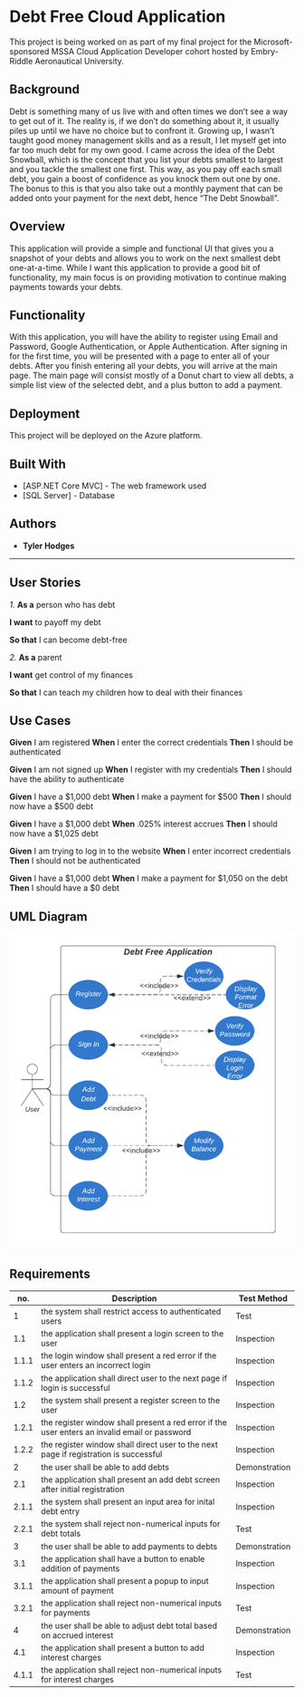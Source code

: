 # Debt Free Cloud Application

This project is being worked on as part of my final project for the Microsoft-sponsored MSSA Cloud Application Developer cohort hosted by Embry-Riddle Aeronautical University.

## Background

Debt is something many of us live with and often times we don’t see a way to get out of it. The reality is, if we don’t do something about it, it usually piles up until we have no choice but to confront it. Growing up, I wasn’t taught good money management skills and as a result, I let myself get into far too much debt for my own good. I came across the idea of the Debt Snowball, which is the concept that you list your debts smallest to largest and you tackle the smallest one first. This way, as you pay off each small debt, you gain a boost of confidence as you knock them out one by one. The bonus to this is that you also take out a monthly payment that can be added onto your payment for the next debt, hence “The Debt Snowball”. 

## Overview

This application will provide a simple and functional UI that gives you a snapshot of your debts and allows you to work on the next smallest debt one-at-a-time. While I want this application to provide a good bit of functionality, my main focus is on providing motivation to continue making payments towards your debts.

## Functionality

With this application, you will have the ability to register using Email and Password, Google Authentication, or Apple Authentication. After signing in for the first time, you will be presented with a page to enter all of your debts. After you finish entering all your debts, you will arrive at the main page. The main page will consist mostly of a Donut chart to view all debts, a simple list view of the selected debt, and a plus button to add a payment.

## Deployment

This project will be deployed on the Azure platform.

## Built With

* [ASP.NET Core MVC] - The web framework used
* [SQL Server] - Database

## Authors

* **Tyler Hodges**

--------------------------------------------------------------------------------------

## User Stories

*1.*
  __As a__ person who has debt

  __I want__ to payoff my debt

  __So that__ I can become debt-free
  
*2.*
  __As a__ parent

  __I want__ get control of my finances

  __So that__ I can teach my children how to deal with their finances

## Use Cases

__Given__ I am registered 
__When__ I enter the correct credentials
__Then__ I should be authenticated

__Given__ I am not signed up
__When__ I register with my credentials
__Then__ I should have the ability to authenticate

__Given__ I have a $1,000 debt
__When__ I make a payment for $500 
__Then__ I should now have a $500 debt

__Given__ I have a $1,000 debt
__When__ .025% interest accrues
__Then__ I should now have a $1,025 debt

__Given__ I am trying to log in to the website 
__When__ I enter incorrect credentials
__Then__ I should not be authenticated

__Given__ I have a $1,000 debt
__When__ I make a payment for $1,050 on the debt 
__Then__ I should have a $0 debt

## UML Diagram

![Image of UML Diagram](https://github.com/HedgeHodge/DebtFreeApplication/blob/master/UMLDiagram.png)

## Requirements

| no. | Description | Test Method |
|-----|-------------|-------------|
|  1  |the system shall restrict access to authenticated users|Test|
| 1.1 |the application shall present a login screen to the user|Inspection|
| 1.1.1 |the login window shall present a red error if the user enters an incorrect login|Inspection|
| 1.1.2 |the application shall direct user to the next page if login is successful|Inspection|
| 1.2 | the system shall present a register screen to the user|Inspection|
| 1.2.1 |the register window shall present a red error if the user enters an invalid email or password|Inspection|
| 1.2.2 |the register window shall direct user to the next page if registration is successful|Inspection|
|  2  |the user shall be able to add debts|Demonstration|
| 2.1 |the application shall present an add debt screen after initial registration|Inspection|
| 2.1.1 |the system shall present an input area for inital debt entry|Inspection|
| 2.2.1 |the system shall reject non-numerical inputs for debt totals|Test|
|  3  |the user shall be able to add payments to debts|Demonstration|
| 3.1 |the application shall have a button to enable addition of payments|Inspection|
| 3.1.1 |the application shall present a popup to input amount of payment|Inspection|
| 3.2.1 |the application shall reject non-numerical inputs for payments|Test|
|  4  |the user shall be able to adjust debt total based on accrued interest|Demonstration|
| 4.1 |the application shall present a button to add interest charges|Inspection|
| 4.1.1 |the application shall reject non-numerical inputs for interest charges|Test| 
